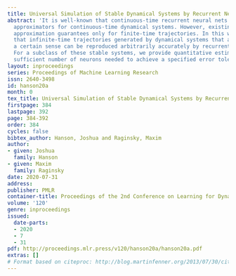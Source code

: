 ```yaml
---
title: Universal Simulation of Stable Dynamical Systems by Recurrent Neural Nets
abstract: 'It is well-known that continuous-time recurrent neural nets are universal
  approximators for continuous-time dynamical systems. However, existing results provide
  approximation guarantees only for finite-time trajectories. In this work, we show
  that infinite-time trajectories generated by dynamical systems that are stable in
  a certain sense can be reproduced arbitrarily accurately by recurrent neural nets.
  For a subclass of these stable systems, we provide quantitative estimates on the
  sufficient number of neurons needed to achieve a specified error tolerance. '
layout: inproceedings
series: Proceedings of Machine Learning Research
issn: 2640-3498
id: hanson20a
month: 0
tex_title: Universal Simulation of Stable Dynamical Systems by Recurrent Neural Nets
firstpage: 384
lastpage: 392
page: 384-392
order: 384
cycles: false
bibtex_author: Hanson, Joshua and Raginsky, Maxim
author:
- given: Joshua
  family: Hanson
- given: Maxim
  family: Raginsky
date: 2020-07-31
address: 
publisher: PMLR
container-title: Proceedings of the 2nd Conference on Learning for Dynamics and Control
volume: '120'
genre: inproceedings
issued:
  date-parts:
  - 2020
  - 7
  - 31
pdf: http://proceedings.mlr.press/v120/hanson20a/hanson20a.pdf
extras: []
# Format based on citeproc: http://blog.martinfenner.org/2013/07/30/citeproc-yaml-for-bibliographies/
---
```

